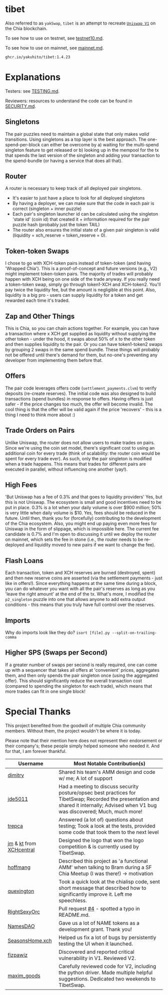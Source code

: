 # tibet

Also referred to as `yakSwap`, `tibet` is an attempt to recreate [`Uniswap V1`](https://github.com/Uniswap/v1-contracts) on the Chia blockchain.

To see how to use on testnet, see [testnet10.md](testnet10.md).

To see how to use on mainnet, see [mainnet.md](mainnet.md).

```bash
ghcr.io/yakuhito/tibet:1.4.23
```

# Explanations

Testers: see [TESTING.md](TESTING.md).

Reviewers: resources to understand the code can be found in [SECURITY.md](SECURITY.md).

## Singletons

The pair puzzles need to maintain a global state that only makes *valid* transitions. Using singletons as a top layer is the best approach. The one-spend-per-block can either be overcome by a) waiting for the multi-spend singleton feature to get released or b) looking up in the mempool for the tx that spends the last version of the singleton and adding your transaction to the spend-bundle (or having a service that does all that).

## Router

A router is necessary to keep track of all deployed pair singletons.
 * It's easier to just have a place to look for all deployed singletons
 * By having a deployer, we can make sure that the code in each pair is correct (singleton + inner puzzle)
 * Each pair's singleton launcher id can be calculated using the singleton 'state id' (coin id) that created it + information required for the pair puzzle hash (probably just the token TAIL)
 * The router also ensures the initial state of a given pair singleton is valid (liquidity = xch_reserve = token_reserve = 0).

## Token-token Swaps

I chose to go with XCH-token pairs instead of token-token (and having 'Wrapped Chia'). This is a proof-of-concept and future versions (e.g., V2) might implement token-token pairs. The majority of trades will probably happen with XCH being on one side of the trade anyway. If you really need a token-token swap, simply go through token1-XCH and XCH-token2. You'll pay twice the liquidity fee, but the amount is negligible at this point. Also, liquidity is a big pro - users can supply liquidity for a token and get rewarded each time it's traded.

## Zap and Other Things

This is Chia, so you can chain actions together. For example, you can have a transaction where x XCH get supplied as liquidity without supplying the other token - under the hood, it swaps about 50% of x to the other token and then supplies liquidity to the pair. Or you can have token1-token2 swaps by grouping 2 swaps in the same spend bundle. These things will probably not be offered until there's demand for them, but no-one's preventing any developer from implementing them before that.

## Offers

The pair code leverages offers code (`settlement_payments.clvm`) to verify deposits (re-create reserves). The initial code was also designed to build transactions (spend bundles) in response to offers. Having offers is just safer - if the price changes too much, the offer will become invalid. The cool thing is that the offer will be valid again if the price 'recovers' - this is a thing I need to think more about :)

## Trade Orders on Pairs

Unlike Uniswap, the router does not allow users to make trades on pairs. Since we're using the coin set model, there's significant cost to using an additional coin for every trade (think of scalability: the router coin would be spent for every trade ever). As such, only the pair singleton is modified when a trade happens. This means that trades for different pairs are executed in parallel, without influencing one another (yay!). 

## High Fees

'But Uniswap has a fee of 0.3% and that goes to liquidity providers' Yes, but this is not Uniswap. The ecosystem is small and good incentives need to be put in place. 0.3% is a lot when your daily volume is over $900 million; 50% is very little when daily volume is $10. Yes, fees should be reduced in the future. Until then, thank you for (forcefully) contributing to the development of the Chia ecosystem. Also, you might end up paying even more fees for Uniswap in the form of slippage, which is impossible here. The current fee candidate is 0.7% and I'm open to discussing it until we deploy the router on mainnet, which sets the fee in stone (i.e., the router needs to be re-deployed and liquidity moved to new pairs if we want to change the fee).

## Flash Loans

Each transaction, token and XCH reserves are burned (destroyed, spent) and then new reserve coins are asserted (via  the settlement payments - just like in offers!). Since everything happens at the same time during a block, you can do whatever you want with all the pair's reserves as long as you 'leave the right amount' at the end of the tx. What's more, I modified the `p2_singleton` puzzle into one that allows anyone to add extra output conditions - this means that you truly have full control over the reserves.

## Imports

Why do imports look like they do? `isort [file].py --split-on-trailing-comma`

## Higher SPS (Swaps per Second)

If a greater number of swaps per second is really required, one can come up with a sequencer that takes all offers at 'convenient' prices, aggregates them, and then only spends the pair singleton once (using the aggregated offer). This should significantly reduce the overall transaction cost (compared to spending the singleton for each trade), which means that more trades can fit in one single block!

# Special Thanks

This project benefited from the goodwill of multiple Chia community members. Without them, the project wouldn't be where it is today.

Please note that their mention here does not represent their endorsement or their company's; these people simply helped someone who needed it. And for that, I am forever thankful.



| Username                                                                                                                            | Most Notable Contribution(s)                                                                                                                                                           |
|-------------------------------------------------------------------------------------------------------------------------------------|----------------------------------------------------------------------------------------------------------------------------------------------------------------------------------------|
| [dimitry](https://twitter.com/cityu_dimitry)                                                                                        | Shared his team's AMM design and code w/ me; A lot of support                                                                                                                          |
| [jde5011](https://twitter.com/jde5011)                                                                                              | Had a meeting to discuss security posture/opsec best practices for TibetSwap; Recorded the presentation and shared it internally; Advised when V1 bug was discovered; Much, much more! |
| [trepca](https://twitter.com/trepca)                                                                                                | Answered (a lot of) questions about testing; Took a look at the tests, provided some code that took them to the next level                                                             |
| [jm](https://twitter.com/XCHcentral_jm) & [kt](https://twitter.com/XCHcentral_kt) from [XCHcentral](https://twitter.com/XCHcentral) | Designed the logo that won the logo competition & is currently used by TibetSwap.                                                                                                      |
| [hoffmang](https://twitter.com/hoffmang)                                                                                            | Described this project as 'a functional AMM' when talking to Bram during a SF Chia Meetup (I was there!) -> motivation                                                                 |
| [quexington](https://github.com/quexington)                                                                                         | Took a quick look at the chialisp code, sent short message that described how to significantly improve it. Left me speechless.                                                         |
| [RightSexyOrc](https://twitter.com/RightSexyOrc)                                                                                    | Pull request [#4](https://github.com/Yakuhito/tibet/pull/4) - spotted a typo in README.md.                                                                                             |
| [NamesDAO](https://twitter.com/https://twitter.com/theNamesdao)                                                                     | Gave us a lot of NAME tokens as a development grant. Thank you!                                                                                                                        |
| [SeasonsHome.xch](https://twitter.com/SeasonsHomeNFT)                                                                               | Helped us fix a lot of bugs by persistently testing the UI when it launched.                                                                                                           |
| [fizpawiz](https://twitter.com/fizpawiz)                                                                                            | Discovered and reported critical vulnerability in V1. Reviewed V2.                                                                                                                     |
| [maxim_goods](https://github.com/bramv-chia)                                                                                        | Carefully reviewed code for V2, including the python driver. Made multiple helpful suggestions. Dedicated two weekends to TibetSwap.                                                   |

